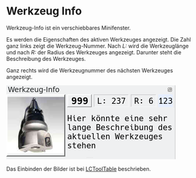 # Werkzeug Info

Werkzeug-Info ist ein verschiebbares Minifenster.

Es werden die Eigenschaften des aktiven Werkzeuges angezeigt. Die Zahl ganz links zeigt die Werkzeug-Nummer. Nach *L:* wird die Werkzeuglänge und nach *R:* der Radius des Werkzeuges angezeigt. Darunter steht die Beschreibung des Werkzeuges.

Ganz rechts wird die Werkzeugnummer des nächsten Werkzeuges angezeigt.

![ToolInfo](images/ToolInfo.png)

Das Einbinden der Bilder ist bei [LCToolTable](lctooltable) beschrieben.
